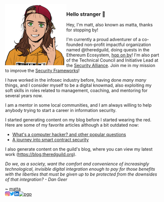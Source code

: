 <img align="left" src="https://raw.githubusercontent.com/mattaereal/mattaereal/main/assets/profile.png" width="200px">

### Hello stranger 👀

Hey, I'm matt, also known as matta, thanks for stopping by!

I'm currently a proud adventurer of a co-founded non-profit impactful organization named @theredguild, doing quests in the Ethereum Ecosystem, [hop on by](https://theredguild.org)!
I'm also part of the Technical Council and Initiative Lead at the [Security Alliance](securityalliance.org). Join me in my mission to improve the [Security Frameworks](frameworks.securityalliance.org)!

I have worked in the infosec industry before, having done _many many_ things, and I consider myself to be a digital knowmad, also exploiting my soft skills in roles related to management, coaching, and mentoring for several years now.

I am a mentor in some local communities, and I am always willing to help anybody trying to start a career in information security.

I started generating content on my blog before I started wearing the red. Here are some of my favorite articles although a bit outdated now:
- [What's a computer hacker? and other popular questions](https://medium.com/@mattaereal/whats-a-computer-hacker-and-other-popular-questions-c147b9a50f58)
- [A journey into smart contract security](https://medium.com/@mattaereal/a-journey-into-smart-contract-security-3115ff480f28)

I also generate content on the guild's blog, where you can view my latest work (https://blog.theredguild.org).

_Do we, as a society, want the comfort and convenience of increasingly technological, invisible digital integration enough to pay for those benefits with the liberties that must be given up to be protected from the downsides of that integration? - *Dan Geer*_


**~** [matta](https://twitter.com/mattaereal)
<br />
[![pgp](https://img.shields.io/badge/pgp-0x54DDCEFA7AE8FC12-313131?style=flat&labelColor=313131&color=313131)](https://github.com/mattaereal.gpg)
<a href="https://www.instagram.com/matias.aereal/">
  <img align="left" alt="Matt's Instagram" width="15px" src="https://raw.githubusercontent.com/mattaereal/mattaereal/main/assets/instagram.png" />
</a>
<a href="https://twitter.com/mattaereal">
  <img align="left" alt="Matt's Twitter" width="15px" src="https://raw.githubusercontent.com/mattaereal/mattaereal/main/assets/twitter.svg" />
</a>
<a href="https://www.linkedin.com/in/aereal">
  <img align="left" alt="Matt's LinkedIn" width="15px" src="https://raw.githubusercontent.com/mattaereal/mattaereal/main/assets/linkedin.svg" />
</a>
<br />
